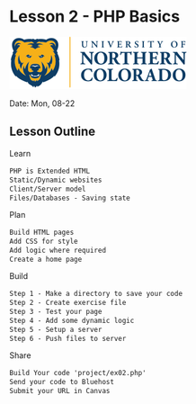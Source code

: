 # Lesson 2 - PHP Basics
![](img/Bear_Logo.png)

Date: Mon, 08-22

## Lesson Outline

Learn

    PHP is Extended HTML
    Static/Dynamic websites
    Client/Server model
    Files/Databases - Saving state

Plan

    Build HTML pages
    Add CSS for style
    Add logic where required
    Create a home page

Build

    Step 1 - Make a directory to save your code
    Step 2 - Create exercise file
    Step 3 - Test your page
    Step 4 - Add some dynamic logic
    Step 5 - Setup a server
    Step 6 - Push files to server

Share

    Build Your code 'project/ex02.php'
    Send your code to Bluehost
    Submit your URL in Canvas


